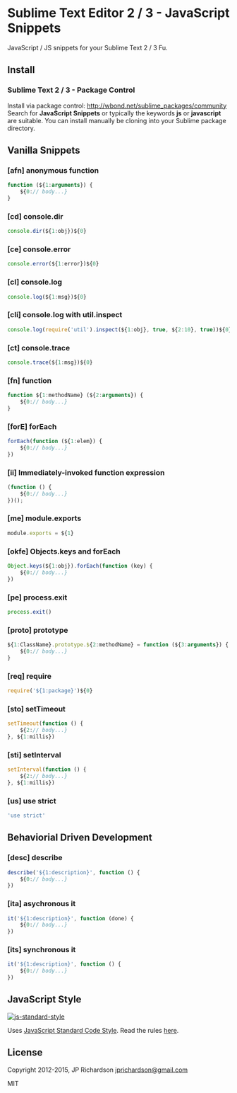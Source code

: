 Sublime Text Editor 2 / 3 - JavaScript Snippets
===========================================

JavaScript / JS snippets for your Sublime Text 2 / 3 Fu.


Install
-------

### Sublime Text 2 / 3 - Package Control

Install via package control: http://wbond.net/sublime_packages/community Search for **JavaScript Snippets** or typically the keywords **js** or **javascript** are suitable. You can install manually be cloning into your Sublime package directory.



Vanilla Snippets
--------

### [afn] anonymous function

```js
function (${1:arguments}) {
	${0:// body...}
}
```


### [cd] console.dir

```js
console.dir(${1:obj})${0}
```


### [ce] console.error

```js
console.error(${1:error})${0}
```


### [cl] console.log

```js
console.log(${1:msg})${0}
```


### [cli] console.log with util.inspect

```js
console.log(require('util').inspect(${1:obj}, true, ${2:10}, true))${0}
```


### [ct] console.trace

```js
console.trace(${1:msg})${0}
```


### [fn] function

```js
function ${1:methodName} (${2:arguments}) {
	${0:// body...}
}
```


### [forE] forEach

```js
forEach(function (${1:elem}) {
	${0:// body...}
})
```

### [ii] Immediately-invoked function expression

```js
(function () {
	${0:// body...}
})();
```


### [me] module.exports

```js
module.exports = ${1}
```


### [okfe] Objects.keys and forEach

```js
Object.keys(${1:obj}).forEach(function (key) {
	${0:// body...}
})
```


### [pe] process.exit

```js
process.exit()
```


### [proto] prototype

```js
${1:ClassName}.prototype.${2:methodName} = function (${3:arguments}) {
	${0:// body...}
}
```


### [req] require

```js
require('${1:package}')${0}
```


### [sto] setTimeout

```js
setTimeout(function () {
	${2:// body...}
}, ${1:millis})
```


### [sti] setInterval

```js
setInterval(function () {
	${2:// body...}
}, ${1:millis})
```


### [us] use strict

```js
'use strict'
```



Behaviorial Driven Development
------------------------------

### [desc] describe

```js
describe('${1:description}', function () {
	${0:// body...}
})
```


### [ita] asychronous it

```js
it('${1:description}', function (done) {
	${0:// body...}
})
```


### [its] synchronous it

```js
it('${1:description}', function () {
	${0:// body...}
})
```

JavaScript Style
----------------

[![js-standard-style](https://raw.githubusercontent.com/feross/standard/master/badge.png)](https://github.com/feross/standard)

Uses [JavaScript Standard Code Style](https://github.com/feross/standard). Read the rules [here](https://github.com/feross/standard#rules).


License
-------

Copyright 2012-2015, JP Richardson  <jprichardson@gmail.com>

MIT
